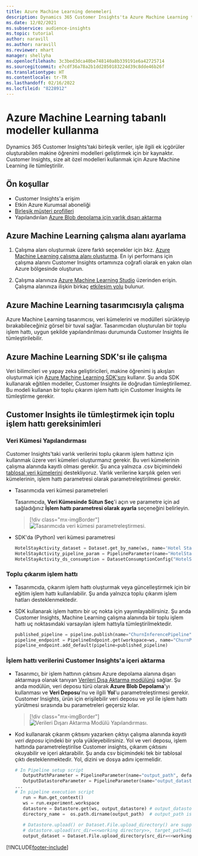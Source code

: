 ```yaml
---
title: Azure Machine Learning denemeleri
description: Dynamics 365 Customer Insights'ta Azure Machine Learning tabanlı modeller kullanın.
ms.date: 12/02/2021
ms.subservice: audience-insights
ms.topic: tutorial
author: naravill
ms.author: naravill
ms.reviewer: mhart
manager: shellyha
ms.openlocfilehash: 3c3bed3dca40be748140a8b339191e6a42725714
ms.sourcegitcommit: e7cdf36a78a2b1dd2850183224d39c8dde46b26f
ms.translationtype: HT
ms.contentlocale: tr-TR
ms.lasthandoff: 02/16/2022
ms.locfileid: "8228912"
---
```

# <a name="use-azure-machine-learning-based-models"></a>Azure Machine Learning tabanlı modeller kullanma

Dynamics 365 Customer Insights'taki birleşik veriler, işle ilgili ek içgörüler oluşturabilen makine öğrenimi modelleri geliştirmek için bir kaynaktır. Customer Insights, size ait özel modelleri kullanmak için Azure Machine Learning ile tümleştirilir.

## <a name="prerequisites"></a>Ön koşullar

- Customer Insights'a erişim
- Etkin Azure Kurumsal aboneliği
- [Birleşik müşteri profilleri](data-unification.md)
- Yapılandırılan [Azure Blob depolama için varlık dışarı aktarma](export-azure-blob-storage.md)

## <a name="set-up-azure-machine-learning-workspace"></a>Azure Machine Learning çalışma alanı ayarlama

1. Çalışma alanı oluşturmak üzere farklı seçenekler için bkz. [Azure Machine Learning çalışma alanı oluşturma](/azure/machine-learning/concept-workspace#-create-a-workspace). En iyi performans için çalışma alanını Customer Insights ortamınıza coğrafi olarak en yakın olan Azure bölgesinde oluşturun.

1. Çalışma alanınıza [Azure Machine Learning Studio](https://ml.azure.com/) üzerinden erişin. Çalışma alanınıza ilişkin birkaç [etkileşim yolu](/azure/machine-learning/concept-workspace#tools-for-workspace-interaction) bulunur.

## <a name="work-with-azure-machine-learning-designer"></a>Azure Machine Learning tasarımcısıyla çalışma

Azure Machine Learning tasarımcısı, veri kümelerini ve modülleri sürükleyip bırakabileceğiniz görsel bir tuval sağlar. Tasarımcıdan oluşturulan bir toplu işlem hattı, uygun şekilde yapılandırılması durumunda Customer Insights ile tümleştirilebilir. 
   
## <a name="working-with-azure-machine-learning-sdk"></a>Azure Machine Learning SDK'sı ile çalışma

Veri bilimcileri ve yapay zeka geliştiricileri, makine öğrenimi iş akışları oluşturmak için [Azure Machine Learning SDK'sını](/python/api/overview/azure/ml/?preserve-view=true&view=azure-ml-py) kullanır. Şu anda SDK kullanarak eğitilen modeller, Customer Insights ile doğrudan tümleştirilemez. Bu modeli kullanan bir toplu çıkarım işlem hattı için Customer Insights ile tümleştirme gerekir.

## <a name="batch-pipeline-requirements-to-integrate-with-customer-insights"></a>Customer Insights ile tümleştirmek için toplu işlem hattı gereksinimleri

### <a name="dataset-configuration"></a>Veri Kümesi Yapılandırması

Customer Insights'taki varlık verilerini toplu çıkarım işlem hattınız için kullanmak üzere veri kümeleri oluşturmanız gerekir. Bu veri kümelerinin çalışma alanında kayıtlı olması gerekir. Şu anca yalnızca .csv biçimindeki [tablosal veri kümelerini](/azure/machine-learning/how-to-create-register-datasets#tabulardataset) destekliyoruz. Varlık verilerine karşılık gelen veri kümelerinin, işlem hattı parametresi olarak parametreleştirilmesi gerekir.
   
* Tasarımcıda veri kümesi parametreleri
   
     Tasarımcıda, **Veri Kümesinde Sütun Seç**'i açın ve parametre için ad sağladığınız **İşlem hattı parametresi olarak ayarla** seçeneğini belirleyin.

     > [!div class="mx-imgBorder"]
     > ![Tasarımcıda veri kümesi parametreleştirmesi.](media/intelligence-designer-dataset-parameters.png "Tasarımcıda veri kümesi parametreleştirmesi")
   
* SDK'da (Python) veri kümesi parametresi
   
   ```python
   HotelStayActivity_dataset = Dataset.get_by_name(ws, name='Hotel Stay Activity Data')
   HotelStayActivity_pipeline_param = PipelineParameter(name="HotelStayActivity_pipeline_param", default_value=HotelStayActivity_dataset)
   HotelStayActivity_ds_consumption = DatasetConsumptionConfig("HotelStayActivity_dataset", HotelStayActivity_pipeline_param)
   ```

### <a name="batch-inference-pipeline"></a>Toplu çıkarım işlem hattı
  
* Tasarımcıda, çıkarım işlem hattı oluşturmak veya güncelleştirmek için bir eğitim işlem hattı kullanılabilir. Şu anda yalnızca toplu çıkarım işlem hatları desteklenmektedir.

* SDK kullanarak işlem hattını bir uç nokta için yayımlayabilirsiniz. Şu anda Customer Insights, Machine Learning çalışma alanında bir toplu işlem hattı uç noktasındaki varsayılan işlem hattıyla tümleştirilmektedir.
   
   ```python
   published_pipeline = pipeline.publish(name="ChurnInferencePipeline", description="Published Churn Inference pipeline")
   pipeline_endpoint = PipelineEndpoint.get(workspace=ws, name="ChurnPipelineEndpoint") 
   pipeline_endpoint.add_default(pipeline=published_pipeline)
   ```

### <a name="import-pipeline-data-into-customer-insights"></a>İşlem hattı verilerini Customer Insights'a içeri aktarma

* Tasarımcı, bir işlem hattının çıktısını Azure depolama alanına dışarı aktarmaya olanak tanıyan [Verileri Dışa Aktarma modülünü](/azure/machine-learning/algorithm-module-reference/export-data) sağlar. Şu anda modülün, veri deposu türü olarak **Azure Blob Depolama**'yı kullanması ve **Veri Deposu**'nu ve ilgili **Yol**'u parametreleştirmesi gerekir. Customer Insights, ürün için erişilebilir veri deposu ve yol ile işlem hattı yürütmesi sırasında bu parametreleri geçersiz kılar.
   > [!div class="mx-imgBorder"]
   > ![Verileri Dışarı Aktarma Modülü Yapılandırması.](media/intelligence-designer-importdata.png "Verileri Dışarı Aktarma Modülü Yapılandırması")
   
* Kod kullanarak çıkarım çıktısını yazarken çıktıyı çalışma alanında *kayıtlı veri deposu* içindeki bir yola yükleyebilirsiniz. Yol ve veri deposu, işlem hattında parametreleştirilse Customer insights, çıkarım çıktısını okuyabilir ve içeri aktarabilir. Şu anda csv biçimindeki tek bir tablosal çıktı desteklenmektedir. Yol, dizini ve dosya adını içermelidir.

   ```python
   # In Pipeline setup script
      OutputPathParameter = PipelineParameter(name="output_path", default_value="HotelChurnOutput/HotelChurnOutput.csv")
      OutputDatastoreParameter = PipelineParameter(name="output_datastore", default_value="workspaceblobstore")
   ...
   # In pipeline execution script
      run = Run.get_context()
      ws = run.experiment.workspace
      datastore = Datastore.get(ws, output_datastore) # output_datastore is parameterized
      directory_name =  os.path.dirname(output_path)  # output_path is parameterized.
      
      # Datastore.upload() or Dataset.File.upload_directory() are supported methods to uplaod the data
      # datastore.upload(src_dir=<<working directory>>, target_path=directory_name, overwrite=False, show_progress=True)
      output_dataset = Dataset.File.upload_directory(src_dir=<<working directory>>, target = (datastore, directory_name)) # Remove trailing "/" from directory_name
   ```


[!INCLUDE[footer-include](../includes/footer-banner.md)]